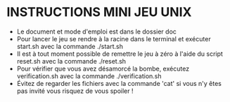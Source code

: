 # INSTRUCTIONS MINI JEU UNIX
- Le document et mode d'emploi est dans le dossier doc
- Pour lancer le jeu se rendre à la racine dans le terminal et exécuter start.sh avec la commande ./start.sh
- Il est à tout moment possible de remettre le jeu à zéro à l'aide du script reset.sh avec la commande ./reset.sh
- Pour vérifier que vous avez désamorcé la bombe, exécutez verification.sh avec la commande ./verification.sh
- Évitez de regarder les fichiers avec la commande 'cat' si vous n'y êtes pas invité vous risquez de vous spoiler !
